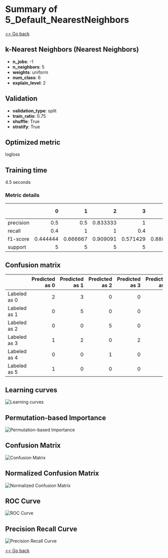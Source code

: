 # Summary of 5_Default_NearestNeighbors

[<< Go back](../README.md)


## k-Nearest Neighbors (Nearest Neighbors)
- **n_jobs**: -1
- **n_neighbors**: 5
- **weights**: uniform
- **num_class**: 6
- **explain_level**: 2

## Validation
 - **validation_type**: split
 - **train_ratio**: 0.75
 - **shuffle**: True
 - **stratify**: True

## Optimized metric
logloss

## Training time

4.5 seconds

### Metric details
|           |        0 |        1 |        2 |        3 |        4 |        5 |   accuracy |   macro avg |   weighted avg |   logloss |
|:----------|---------:|---------:|---------:|---------:|---------:|---------:|-----------:|------------:|---------------:|----------:|
| precision | 0.5      | 0.5      | 0.833333 | 1        | 1        | 1        |   0.733333 |    0.805556 |       0.805556 |   1.33566 |
| recall    | 0.4      | 1        | 1        | 0.4      | 0.8      | 0.8      |   0.733333 |    0.733333 |       0.733333 |   1.33566 |
| f1-score  | 0.444444 | 0.666667 | 0.909091 | 0.571429 | 0.888889 | 0.888889 |   0.733333 |    0.728235 |       0.728235 |   1.33566 |
| support   | 5        | 5        | 5        | 5        | 5        | 5        |   0.733333 |   30        |      30        |   1.33566 |


## Confusion matrix
|              |   Predicted as 0 |   Predicted as 1 |   Predicted as 2 |   Predicted as 3 |   Predicted as 4 |   Predicted as 5 |
|:-------------|-----------------:|-----------------:|-----------------:|-----------------:|-----------------:|-----------------:|
| Labeled as 0 |                2 |                3 |                0 |                0 |                0 |                0 |
| Labeled as 1 |                0 |                5 |                0 |                0 |                0 |                0 |
| Labeled as 2 |                0 |                0 |                5 |                0 |                0 |                0 |
| Labeled as 3 |                1 |                2 |                0 |                2 |                0 |                0 |
| Labeled as 4 |                0 |                0 |                1 |                0 |                4 |                0 |
| Labeled as 5 |                1 |                0 |                0 |                0 |                0 |                4 |

## Learning curves
![Learning curves](learning_curves.png)

## Permutation-based Importance
![Permutation-based Importance](permutation_importance.png)
## Confusion Matrix

![Confusion Matrix](confusion_matrix.png)


## Normalized Confusion Matrix

![Normalized Confusion Matrix](confusion_matrix_normalized.png)


## ROC Curve

![ROC Curve](roc_curve.png)


## Precision Recall Curve

![Precision Recall Curve](precision_recall_curve.png)



[<< Go back](../README.md)
